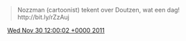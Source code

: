 > Nozzman \(cartoonist\) tekent over Doutzen, wat een dag\! http://bit\.ly/rZzAuj

<img src="../../media/tweet.ico" width="12" /> [Wed Nov 30 12:00:02 +0000 2011](https://twitter.com/DromerDenker/status/141848961458765825)